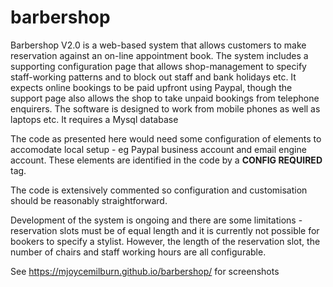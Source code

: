 # barbershop

Barbershop V2.0 is a web-based system that allows customers to make reservation against an on-line appointment book. The system includes a supporting configuration page that allows shop-management to specify staff-working patterns and to block out staff and bank holidays etc. It expects online bookings to be paid upfront using Paypal, though the support page also allows the shop to take unpaid bookings from telephone enquirers. The software is designed to work from mobile phones as well as laptops etc. It requires a Mysql database

The code as presented here would need some configuration of elements to accomodate local setup - eg Paypal business account and email engine account. These elements are identified in the code by a **CONFIG REQUIRED** tag.

The code is extensively commented so configuration and customisation should be reasonably straightforward.

Development of the system is ongoing and there are some limitations - reservation slots must be of equal length and it is currently not possible for bookers to specify a stylist. However, the length of the reservation slot,  the number of chairs and staff working hours are all configurable.

See <a href = "https://mjoycemilburn.github.io/barbershop/">https://mjoycemilburn.github.io/barbershop/ for screenshots</a>
